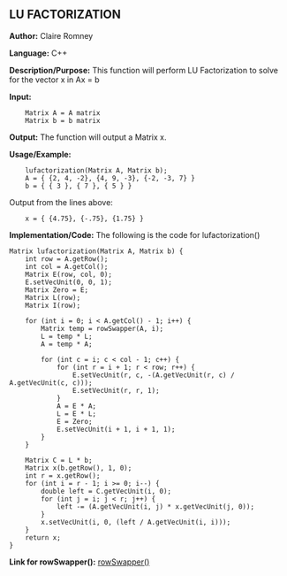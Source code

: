 ## LU FACTORIZATION

**Author:** Claire Romney

**Language:** C++

**Description/Purpose:** This function will perform LU Factorization to solve for the vector x in Ax = b

**Input:** 
        
        Matrix A = A matrix
        Matrix b = b matrix

**Output:** The function will output a Matrix x.

**Usage/Example:**

        lufactorization(Matrix A, Matrix b);
        A = { {2, 4, -2}, {4, 9, -3}, {-2, -3, 7} }
        b = { { 3 }, { 7 }, { 5 } }
 
Output from the lines above:

        x = { {4.75}, {-.75}, {1.75} }
  
**Implementation/Code:** The following is the code for lufactorization()

	Matrix lufactorization(Matrix A, Matrix b) {
		int row = A.getRow();
		int col = A.getCol();
		Matrix E(row, col, 0);
		E.setVecUnit(0, 0, 1);
		Matrix Zero = E;
		Matrix L(row);
		Matrix I(row);

		for (int i = 0; i < A.getCol() - 1; i++) {
			Matrix temp = rowSwapper(A, i);
			L = temp * L;
			A = temp * A;

			for (int c = i; c < col - 1; c++) {
				for (int r = i + 1; r < row; r++) {
					E.setVecUnit(r, c, -(A.getVecUnit(r, c) / A.getVecUnit(c, c)));
					E.setVecUnit(r, r, 1);
				}
				A = E * A;
				L = E * L;
				E = Zero;
				E.setVecUnit(i + 1, i + 1, 1);
			}
		}

		Matrix C = L * b;
		Matrix x(b.getRow(), 1, 0);
		int r = x.getRow();
		for (int i = r - 1; i >= 0; i--) {
			double left = C.getVecUnit(i, 0);
			for (int j = i; j < r; j++) {
				left -= (A.getVecUnit(i, j) * x.getVecUnit(j, 0));
			}
			x.setVecUnit(i, 0, (left / A.getVecUnit(i, i)));
		}
		return x;
	}

**Link for rowSwapper():**
	[rowSwapper()](rowSwapper.md)
